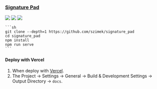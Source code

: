 ### [Signature Pad](https://github.com/szimek/signature_pad)

![](https://img.shields.io/github/license/szimek/signature_pad?label=&style=flat-square) [![](https://img.shields.io/github/last-commit/scillidan/signature_pad/main?label=&style=flat-square)](https://github.com/scillidan/signature_pad) ![](https://img.shields.io/badge/Vercel-black?style=flat&logo=Vercel&logoColor=white)

````{tab} From source
```sh
git clone --depth=1 https://github.com/szimek/signature_pad
cd signature_pad
npm install
npm run serve
```
````

#### Deploy with Vercel

1. When deploy with [Vercel](https://vercel.com).
2. The Project → Settings → General → Build & Development Settings → Output Directory → `docs`.